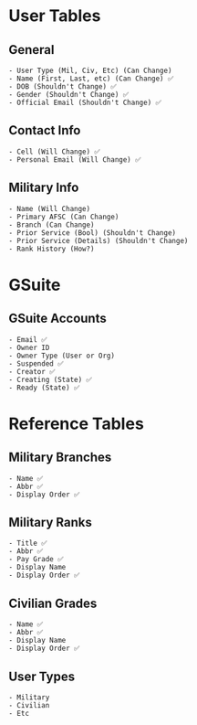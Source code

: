 # User Tables

## General

    - User Type (Mil, Civ, Etc) (Can Change)
    - Name (First, Last, etc) (Can Change) ✅
    - DOB (Shouldn't Change) ✅
    - Gender (Shouldn't Change) ✅
    - Official Email (Shouldn't Change) ✅

## Contact Info

    - Cell (Will Change) ✅
    - Personal Email (Will Change) ✅

## Military Info

    - Name (Will Change)
    - Primary AFSC (Can Change)
    - Branch (Can Change)
    - Prior Service (Bool) (Shouldn't Change)
    - Prior Service (Details) (Shouldn't Change)
    - Rank History (How?)

# GSuite

## GSuite Accounts

    - Email ✅
    - Owner ID
    - Owner Type (User or Org)
    - Suspended ✅
    - Creator ✅
    - Creating (State) ✅
    - Ready (State) ✅

# Reference Tables

## Military Branches

    - Name ✅
    - Abbr ✅
    - Display Order ✅

## Military Ranks

    - Title ✅
    - Abbr ✅
    - Pay Grade ✅
    - Display Name
    - Display Order ✅

## Civilian Grades

    - Name ✅
    - Abbr ✅
    - Display Name
    - Display Order ✅

## User Types

    - Military
    - Civilian
    - Etc
